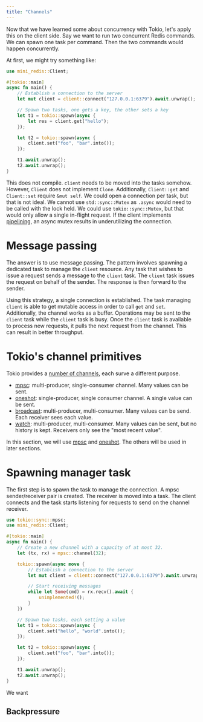 ```yaml
---
title: "Channels"
---
```


Now that we have learned some about concurrency with Tokio, let's apply this on
the client side. Say we want to run two concurrent Redis commands. We can spawn
one task per command. Then the two commands would happen concurrently.

At first, we might try something like:

```rust
use mini_redis::Client;

#[tokio::main]
async fn main() {
    // Establish a connection to the server
    let mut client = client::connect("127.0.0.1:6379").await.unwrap();

    // Spawn two tasks, one gets a key, the other sets a key
    let t1 = tokio::spawn(async {
        let res = client.get("hello");
    });

    let t2 = tokio::spawn(async {
        client.set("foo", "bar".into());
    });

    t1.await.unwrap();
    t2.await.unwrap();
}
```

This does not compile. `client` needs to be moved into the tasks somehow.
However, `Client` does not implement `Clone`. Additionally, `Client::get` and
`Client::set` require `&mut self`. We could open a connection per task, but that
is not ideal. We cannot use `std::sync::Mutex` as `.async` would need to be
called with the lock held. We could use `tokio::sync::Mutex`, but that would
only allow a single in-flight request. If the client implements [pipelining], an
async mutex results in underutilizing the connection.

[pipelining]: https://redis.io/topics/pipelining

# Message passing

The answer is to use message passing. The pattern involves spawning a dedicated
task to manage the `client` resource. Any task that wishes to issue a request
sends a message to the `client` task. The `client` task issues the request on
behalf of the sender. The response is then forward to the sender.

Using this strategy, a single connection is established. The task managing
`client` is able to get mutable access in order to call `get` and `set`.
Additionally, the channel works as a buffer. Operations may be sent to the
`client` task while the `client` task is busy. Once the `client` task is
available to process new requests, it pulls the next request from the channel.
This can result in better throughput.

# Tokio's channel primitives

Tokio provides a [number of channels][channels], each surve a different purpose.

- [mpsc]: multi-producer, single-consumer channel. Many values can be sent.
- [oneshot]: single-producer, single consumer channel. A single value can be sent.
- [broadcast]: multi-producer, multi-consumer. Many values can be send. Each
  receiver sees each value.
- [watch]: multi-producer, multi-consumer. Many values can be sent, but no
  history is kept. Receivers only see the "most recent value".

In this section, we will use [mpsc] and [oneshot]. The others will be used in later sections.

[channels]: https://docs.rs/tokio/0.2.21/tokio/sync/index.html
[mpsc]: https://docs.rs/tokio/0.2.21/tokio/sync/mpsc/index.html
[oneshot]: https://docs.rs/tokio/0.2.21/tokio/sync/oneshot/index.html
[broadcast]: https://docs.rs/tokio/0.2.21/tokio/sync/broadcast/index.html
[watch]: https://docs.rs/tokio/0.2.21/tokio/sync/watch/index.html

# Spawning manager task

The first step is to spawn the task to manage the connection. A mpsc
sender/receiver pair is created. The receiver is moved into a task. The client
connects and the task starts listening for requests to send on the channel
receiver.

```rust
use tokio::sync::mpsc;
use mini_redis::Client;

#[tokio::main]
async fn main() {
    // Create a new channel with a capacity of at most 32.
    let (tx, rx) = mpsc::channel(32);

    tokio::spawn(async move {
        // Establish a connection to the server
        let mut client = client::connect("127.0.0.1:6379").await.unwrap();

        // Start receiving messages
        while let Some(cmd) = rx.recv().await {
            unimplemented!();
        }
    })

    // Spawn two tasks, each setting a value
    let t1 = tokio::spawn(async {
        client.set("hello", "world".into());
    });

    let t2 = tokio::spawn(async {
        client.set("foo", "bar".into());
    });

    t1.await.unwrap();
    t2.await.unwrap();
}
```

We want

## Backpressure